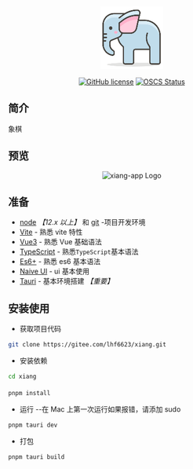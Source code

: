 <div align="center"> 
    
<p align="center"><img src="./src-tauri/icons/128x128.png" /></p>
    
[![GitHub license](https://img.shields.io/github/license/lhf6623/xiang)](https://github.com/lhf6623/xiang/blob/master/LICENSE) [![OSCS Status](https://www.oscs1024.com/platform/badge/lhf6623/xiang.svg?size=small)](https://www.oscs1024.com/project/lhf6623/xiang?ref=badge_small)
</div>

## 简介

象棋

## 预览

<p align="center">
    <img alt="xiang-app Logo" width="358" src="https://github.com/lhf6623/xiang/raw/master/public/page.png">
</p>

## 准备

- [node](http://nodejs.org/) _【12.x 以上】_ 和 [git](https://git-scm.com/) -项目开发环境
- [Vite](https://vitejs.dev/) - 熟悉 vite 特性
- [Vue3](https://v3.vuejs.org/) - 熟悉 Vue 基础语法
- [TypeScript](https://www.typescriptlang.org/) - 熟悉`TypeScript`基本语法
- [Es6+](http://es6.ruanyifeng.com/) - 熟悉 es6 基本语法
- [Naive UI](https://www.naiveui.com/zh-CN/light) - ui 基本使用
- [Tauri](https://tauri.studio/v1/guides/getting-started/prerequisites) - 基本环境搭建 _【重要】_

## 安装使用

- 获取项目代码

```sh
git clone https://gitee.com/lhf6623/xiang.git
```

- 安装依赖

```sh
cd xiang

pnpm install

```

- 运行 --在 Mac 上第一次运行如果报错，请添加 sudo

```sh
pnpm tauri dev
```

- 打包

```sh
pnpm tauri build
```
